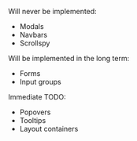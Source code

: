Will never be implemented:

* Modals
* Navbars
* Scrollspy

Will be implemented in the long term:

* Forms
* Input groups

Immediate TODO:

* Popovers
* Tooltips
* Layout containers